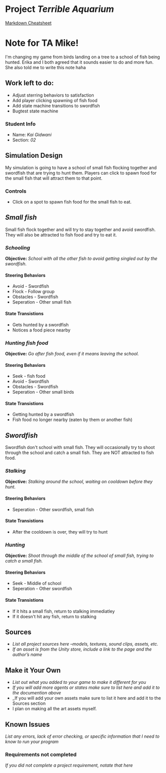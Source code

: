 # Project _Terrible Aquarium_

[Markdown Cheatsheet](https://github.com/adam-p/markdown-here/wiki/Markdown-Here-Cheatsheet)

# Note for TA Mike!
I'm changing my game from birds landing on a tree to a school of fish being hunted. Erika and I both agreed that it sounds easier to do and more fun. She also told me to write this note haha

## Work left to do:
-   Adjust sterring behaviors to satisfaction
-   Add player clicking spawning of fish food
-   Add state machine transitions to swordfish
-   Bugtest state machine

### Student Info

-   Name: _Kai Gidwani_
-   Section: _02_

## Simulation Design

My simulation is going to have a school of small fish flocking together and swordfish that are trying to hunt them. Players can click to spawn food for the small fish that will attract them to that point.

### Controls

-   Click on a spot to spawn fish food for the small fish to eat.

## _Small fish_

Small fish flock together and will try to stay together and avoid swordfish. They will also be attracted to fish food and try to eat it.

### _Schooling_

**Objective:** _School with all the other fish to avoid getting singled out by the swordfish._

#### Steering Behaviors

- Avoid - Swordfish
- Flock - Follow group
- Obstacles - Swordfish
- Seperation - Other small fish
   
#### State Transistions

- Gets hunted by a swordfish
- Notices a food piece nearby
   
### _Hunting fish food_

**Objective:** _Go after fish food, even if it means leaving the school._

#### Steering Behaviors

- Seek - fish food
- Avoid - Swordfish
- Obstacles - Swordfish
- Seperation - Other small birds
   
#### State Transistions

- Getting hunted by a swordfish
- Fish food no longer nearby (eaten by them or another fish)

## _Swordfish_

Swordfish don't school with small fish. They will occasionally try to shoot through the school and catch a small fish. They are NOT attracted to fish food.

### _Stalking_

**Objective:** _Stalking around the school, waiting on cooldown before they hunt._

#### Steering Behaviors

- Seperation - Other swordfish, small fish
   
#### State Transistions

- After the cooldown is over, they will try to hunt
   
### _Hunting_

**Objective:** _Shoot through the middle of the school of small fish, trying to catch a small fish._

#### Steering Behaviors

- Seek - Middle of school
- Seperation - Other swordfish
   
#### State Transistions

- If it hits a small fish, return to stalking immediatley
- If it doesn't hit any fish, return to stalking

## Sources

-   _List all project sources here –models, textures, sound clips, assets, etc._
-   _If an asset is from the Unity store, include a link to the page and the author’s name_

## Make it Your Own

- _List out what you added to your game to make it different for you_
- _If you will add more agents or states make sure to list here and add it to the documention above_
- _If you will add your own assets make sure to list it here and add it to the Sources section
- I plan on making all the art assets myself.

## Known Issues

_List any errors, lack of error checking, or specific information that I need to know to run your program_

### Requirements not completed

_If you did not complete a project requirement, notate that here_

